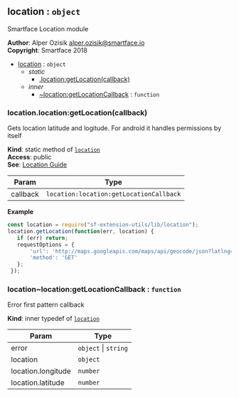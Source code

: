 <a name="module_location"></a>

## location : <code>object</code>
Smartface Location module

**Author**: Alper Ozisik <alper.ozisik@smartface.io>  
**Copyright**: Smartface 2018  

* [location](#module_location) : <code>object</code>
    * _static_
        * [.location:getLocation(callback)](#module_location.location_getLocation)
    * _inner_
        * [~location:getLocationCallback](#module_location..location_getLocationCallback) : <code>function</code>

<a name="module_location.location_getLocation"></a>

### location.location:getLocation(callback)
Gets location latitude and logitude. For android it handles permissions by itself

**Kind**: static method of [<code>location</code>](#module_location)  
**Access**: public  
**See**: [Location Guide](https://developer.smartface.io/docs/location)  

| Param | Type |
| --- | --- |
| callback | <code>location:location:getLocationCallback</code> | 

**Example**  
```js
const location = require("sf-extension-utils/lib/location");
location.getLocation(function(err, location) {
   if (err) return;
   requestOptions = {
       'url': 'http://maps.googleapis.com/maps/api/geocode/json?latlng=' + location.latitude + ',' + location.longitude + '&sensor=true',
       'method': 'GET'
   };
 });
```
<a name="module_location..location_getLocationCallback"></a>

### location~location:getLocationCallback : <code>function</code>
Error first pattern callback

**Kind**: inner typedef of [<code>location</code>](#module_location)  

| Param | Type |
| --- | --- |
| error | <code>object</code> \| <code>string</code> | 
| location | <code>object</code> | 
| location.longitude | <code>number</code> | 
| location.latitude | <code>number</code> | 

